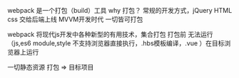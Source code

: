 webpack 是一个打包（build）工具
why 打包？
    常规的开发方式，jQuery HTML css 交给后端上线 MVVM开发时代 一切皆可打包 

webpack 将现代js开发中各种新型的有用技术，集合打包 打包前 无法运行（js,es6 module,style 不支持浏览器直接执行，.hbs模板编译，.vue ）在目标浏览器上运行

一切静态资源 打包 => 目标项目